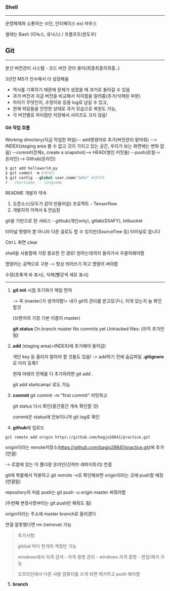 ### Shell

---

운영체제와 소통하는 수단, 인터페이스 ex) 마우스

셀에는 Bash (리눅스, 유닉스) / 프롬프트(윈도우)

## Git

---

분산 버전관리 시스템 - 코드 버전 관리 용이(최종최종의최종..)

3년전 MS가 인수해서 더 성장해옴

- 역사를 기록하기 때문에 문제가 생겼을 때 과거로 돌아갈 수 있음
- 과거 버전과 지금 버전을 비교해서 차이점을 알려줌(추가/삭제된 부분)
- 차이가 무엇인지, 수정이유 등을 log로 남길 수 있고,
- 현재 파일들을 안전한 상태로 과거 모습으로 복원도 가능,
- 각 버전별로 차이점만 저장해서 사이즈도 크지 않음!

#### Git 작업 흐름

Working directory(지금 작업한 파일)-- add명령어로 추가(버전관리 맡아줘) --> INDEX(staging area 볼 수 없고 깃이 가지고 있는 공간, 우리가 보는 화면에는 변화 없음) --commit(전체x, create a snapshot)--> HEAD(쌓인 커밋들) --push(로컬-> 온라인)--> Github(온라인)

```python
$ git add helloworld.py
$ git commit -m #메세지
$ git config --global user.name"John" #관리자
# - shortname -- longname
```

README 개발자 약속

1. 오픈소스(모두가 같이 만들어감) 프로젝트 - Tensorflow
2. 개발자의 이력서 & 연습장 

git을 기반으로 한 서비스 - github(개인only), gitlab(SSAFY), bitbucket

터미널 명령어 뿐 아니라 다른 걸로도 할 수 있지만(SourceTree 등) 터미널로 씁니다

Ctrl L 화면 clear

shell을 사용할때 가장 중요한 건 경로! 원하는데까지 들어가서 우클릭해야함

명령어는 공백으로 구분 -> 항상 띄어쓰기 하고 명령어 써야함



수정(초록색 바 표시), 삭제(빨강색 세모 표시)

----

1. **git init** 시점 초기화가 제일 먼저 

   -> 꼭 (master)가 생겨야함!= 내가 git의 관리를 받고있구나, 이게 있는지 늘 확인할것 

   (브랜치의 가장 기본 이름이 master)

   **git status** On branch master No commits yet Untracked files: (아직 추가안됨)

2. **add** (staging area(=INDEX)에 추가해야 들어감)

   개인 key 등 올리지 말아야 할 것들도 있음! -> add하기 전에 숨김파일 **.gitignore**로 미리 등록!!

   현재 아래의 전체를 다 추가하려면 git add .

   git add startcamp/ 로도 가능

3. **commit**  git commit -m "first commit" 커밋하고

   git status 다시 확인(중간중간 계속 확인할 것)

   commit은 status에 안보이니까 git log로 확인

4. **github**에 업로드

```
git remote add origin https://github.com/bagjo28841/practice.git
```

origin이라는 remote저장소(https://github.com/bagjo28841/practice.git)에 추가(연결)

-> 로컬에 있는 이 폴더랑 온라인(깃허브 레파지토리) 연결

git에 복붙해서 적용하고 git remote -v로 확인해보면 origin이라는 곳에 push할 예정(연결됨)

repository의 처음  push는 git push -u origin master 써줘야함

(두번째 변경사항부터는 git push만 해줘도 됨)

origin이라는 주소에 master branch로 올리겠다

연결 잘못했다면 rm (remove) 가능

> 추가사항:
>
> global 마다 한개의 계정만 가능
>
> windows에서 자격 검색 - 자격 증명 관리 - windows 자격 증명 - 편집/제거 가능
>
> 오프라인에서 다른 사람 컴퓨터를 쓰게 되면 제거하고 push 해야함

5. **branch**



